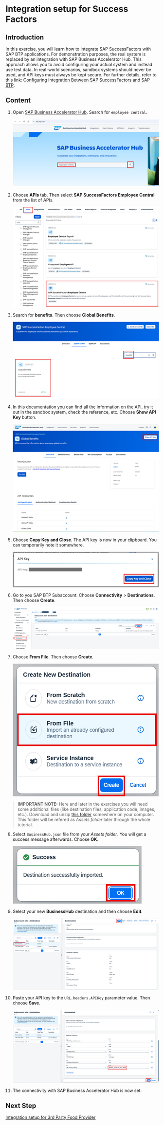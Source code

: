 # Integration setup for Success Factors

## Introduction

In this exercise, you will learn how to integrate SAP SuccessFactors with SAP BTP applications. For demonstration purposes, the real system is replaced by an integration with SAP Business Accelerator Hub. This approach allows you to avoid configuring your actual system and instead use test data. In real-world scenarios, sandbox systems should never be used, and API keys must always be kept secure. For further details, refer to this link: [Configuring Integration Between SAP SuccessFactors and SAP BTP](https://help.sap.com/docs/successfactors-platform/using-admin-center/configuring-integration-between-sap-successfactors-and-sap-btp).

## Content

1. Open [SAP Business Accelerator Hub](api.sap.com). Search for `employee central`.

    ![](./img/g01.png) 

2. Choose **APIs** tab. Then select **SAP SuccessFactors Employee Central** from the list of APIs.

    ![](./img/g02.png) 

3. Search for **benefits**. Then choose **Global Benefits**.

    ![](./img/g03.png) 

4. In this documentation you can find all the information on the API, try it out in the sandbox system, check the reference, etc. Choose **Show API Key** button.

    ![](./img/g04.png) 

5. Choose **Copy Key and Close**. The API key is now in your clipboard. You can temporarily note it somewhere.

    ![](./img/g05.png) 

6. Go to you SAP BTP Subaccount. Choose **Connectivity** > **Destinations**. Then choose **Create**.

    ![](./img/g06.png) 

7. Choose **From File**. Then choose **Create**.

    ![](./img/g07.png) 

> **IMPORTANT NOTE:** Here and later in the exercises you will need some additional files (like destination files, application code, images, etc.). Download and unzip [this folder](../assets/assets.zip) somewhere on your computer. This folder will be refered as *Assets folder* later through the whole tutorial.

8. Select `BusinessHub.json` file from your *Assets folder*. You will get a success message afterwards. Choose **OK**.

    ![](./img/g08.png) 

9. Select your new **BusinessHub** destination and then choose **Edit**.

    ![](./img/g09.png) 

10. Paste your API key to the `URL.headers.APIKey` parameter value. Then choose **Save**.

    ![](./img/g10.png)

11. The connectivity with SAP Business Accelerator Hub is now set.

## Next Step

[Integration setup for 3rd Party Food Provider](./destinations-catering.md)
